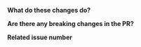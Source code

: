 **What do these changes do?**

**Are there any breaking changes in the PR?**

**Related issue number**
